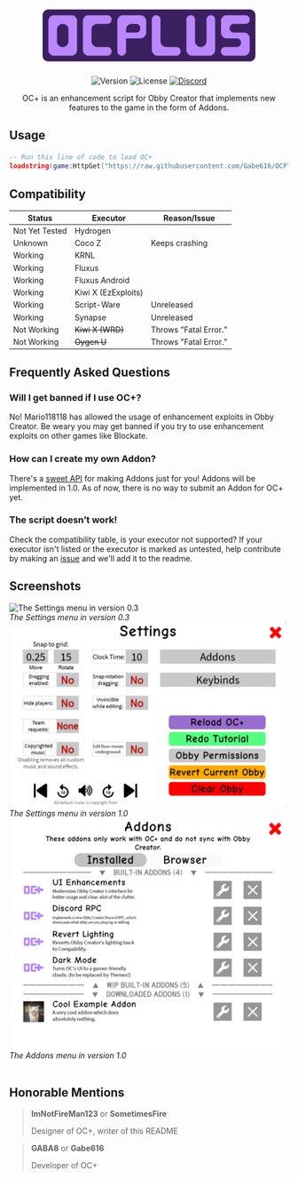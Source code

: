 <h1 align="center"><img src="https://github.com/Gabe616/OCPlus/raw/main/assets/OCPlus.png" width="384" alt="OCPlus Logo"></h1>
<p align="center">
<img src="https://img.shields.io/github/v/release/Gabe616/OCPlus" alt="Version">
<img src="https://img.shields.io/github/license/Gabe616/OCPlus" alt="License">
<a href="https://discord.gg/Mpw6b7vQfJ"><img src="https://img.shields.io/discord/1050859544219234385?color=5865f2" alt="Discord"></a>
</p>
<p align="center">OC+ is an enhancement script for Obby Creator that implements new features to the game in the form of Addons.</p>

## Usage

```lua
-- Run this line of code to load OC+
loadstring(game:HttpGet("https://raw.githubusercontent.com/Gabe616/OCPlus/main/loader.lua"))()
```

## Compatibility

| Status            | Executor              | Reason/Issue                   |
| ----------------- | --------------------- | ------------------------------ |
| Not Yet Tested    | Hydrogen              |                                |
| Unknown           | Coco Z                | Keeps crashing                 |
| Working           | KRNL                  |                                |
| Working           | Fluxus                |                                |
| Working           | Fluxus Android        |                                |
| Working           | Kiwi X (EzExploits)   |                                |
| Working           | Script-Ware           | Unreleased |
| Working           | Synapse               | Unreleased |
| Not Working       | ~~Kiwi X (WRD)~~      | Throws "Fatal Error."          |
| Not Working       | ~~Oygen U~~           | Throws "Fatal Error."          |

## Frequently Asked Questions

### Will I get banned if I use OC+?

No! Mario118118 has allowed the usage of enhancement exploits in Obby Creator. Be weary you may get banned if you try to use enhancement exploits on other games like Blockate.

### How can I create my own Addon?

There's a [sweet API](https://github.com/Gabe616/OCPlus/tree/addons#readme) for making Addons just for you! Addons will be implemented in 1.0. As of now, there is no way to submit an Addon for OC+ yet.

### The script doesn’t work!

Check the compatibility table, is your executor not supported? If your executor isn't listed or the executor is marked as untested, help contribute by making an [issue](https://github.com/Gabe616/OCPlus/issues) and we'll add it to the readme.

## Screenshots
<img src="assets/settings_0.3.png" width="500" alt="The Settings menu in version 0.3">
<br/>
<i>The Settings menu in version 0.3</i>
<br/>
<img src="assets/settings_1.0.png" width="500" alt="The Settings menu in version 1.0">
<br/>
<i>The Settings menu in version 1.0</i>
<br/>
<img src="assets/addons_1.0.png" width="500" alt="The Addons menu in version 1.0">
<br/>
<i>The Addons menu in version 1.0</i>
<br/>
<br/>

## Honorable Mentions
> **ImNotFireMan123** or **SometimesFire**
> 
> Designer of OC+, writer of this README

> **GABA8** or **Gabe616**
> 
> Developer of OC+
